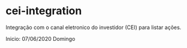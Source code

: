 # cei-integration
Integração com o canal eletronico do investidor (CEI) para listar ações.



Inicio: 07/06/2020 Domingo
